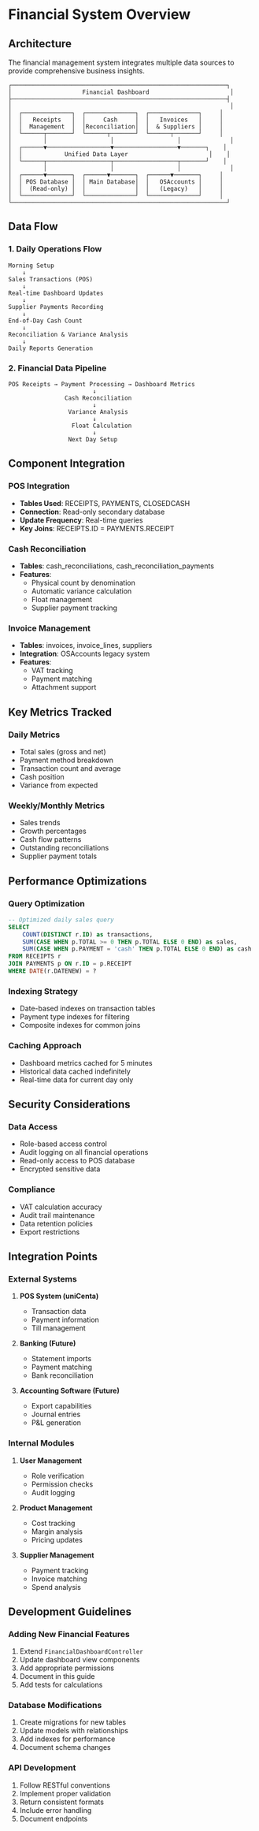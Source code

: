 # Financial System Overview

## Architecture

The financial management system integrates multiple data sources to provide comprehensive business insights.

```
┌─────────────────────────────────────────────────────────────┐
│                    Financial Dashboard                       │
├─────────────────────────────────────────────────────────────┤
│                                                              │
│  ┌──────────────┐  ┌──────────────┐  ┌──────────────┐     │
│  │   Receipts   │  │     Cash     │  │   Invoices   │     │
│  │  Management  │  │Reconciliation│  │  & Suppliers │     │
│  └──────┬───────┘  └──────┬───────┘  └──────┬───────┘     │
│         │                  │                  │              │
│  ┌──────▼──────────────────▼──────────────────▼───────┐    │
│  │            Unified Data Layer                       │    │
│  └──────┬──────────────────┬──────────────────┬───────┘    │
│         │                  │                  │              │
│  ┌──────▼───────┐  ┌──────▼───────┐  ┌──────▼───────┐     │
│  │ POS Database │  │ Main Database│  │   OSAccounts │     │
│  │  (Read-only) │  │              │  │   (Legacy)   │     │
│  └──────────────┘  └──────────────┘  └──────────────┘     │
└─────────────────────────────────────────────────────────────┘
```

## Data Flow

### 1. Daily Operations Flow
```
Morning Setup
    ↓
Sales Transactions (POS)
    ↓
Real-time Dashboard Updates
    ↓
Supplier Payments Recording
    ↓
End-of-Day Cash Count
    ↓
Reconciliation & Variance Analysis
    ↓
Daily Reports Generation
```

### 2. Financial Data Pipeline
```
POS Receipts → Payment Processing → Dashboard Metrics
                        ↓
                Cash Reconciliation
                        ↓
                 Variance Analysis
                        ↓
                  Float Calculation
                        ↓
                 Next Day Setup
```

## Component Integration

### POS Integration
- **Tables Used**: RECEIPTS, PAYMENTS, CLOSEDCASH
- **Connection**: Read-only secondary database
- **Update Frequency**: Real-time queries
- **Key Joins**: RECEIPTS.ID = PAYMENTS.RECEIPT

### Cash Reconciliation
- **Tables**: cash_reconciliations, cash_reconciliation_payments
- **Features**: 
  - Physical count by denomination
  - Automatic variance calculation
  - Float management
  - Supplier payment tracking

### Invoice Management
- **Tables**: invoices, invoice_lines, suppliers
- **Integration**: OSAccounts legacy system
- **Features**:
  - VAT tracking
  - Payment matching
  - Attachment support

## Key Metrics Tracked

### Daily Metrics
- Total sales (gross and net)
- Payment method breakdown
- Transaction count and average
- Cash position
- Variance from expected

### Weekly/Monthly Metrics
- Sales trends
- Growth percentages
- Cash flow patterns
- Outstanding reconciliations
- Supplier payment totals

## Performance Optimizations

### Query Optimization
```sql
-- Optimized daily sales query
SELECT 
    COUNT(DISTINCT r.ID) as transactions,
    SUM(CASE WHEN p.TOTAL >= 0 THEN p.TOTAL ELSE 0 END) as sales,
    SUM(CASE WHEN p.PAYMENT = 'cash' THEN p.TOTAL ELSE 0 END) as cash
FROM RECEIPTS r
JOIN PAYMENTS p ON r.ID = p.RECEIPT
WHERE DATE(r.DATENEW) = ?
```

### Indexing Strategy
- Date-based indexes on transaction tables
- Payment type indexes for filtering
- Composite indexes for common joins

### Caching Approach
- Dashboard metrics cached for 5 minutes
- Historical data cached indefinitely
- Real-time data for current day only

## Security Considerations

### Data Access
- Role-based access control
- Audit logging on all financial operations
- Read-only access to POS database
- Encrypted sensitive data

### Compliance
- VAT calculation accuracy
- Audit trail maintenance
- Data retention policies
- Export restrictions

## Integration Points

### External Systems
1. **POS System (uniCenta)**
   - Transaction data
   - Payment information
   - Till management

2. **Banking (Future)**
   - Statement imports
   - Payment matching
   - Bank reconciliation

3. **Accounting Software (Future)**
   - Export capabilities
   - Journal entries
   - P&L generation

### Internal Modules
1. **User Management**
   - Role verification
   - Permission checks
   - Audit logging

2. **Product Management**
   - Cost tracking
   - Margin analysis
   - Pricing updates

3. **Supplier Management**
   - Payment tracking
   - Invoice matching
   - Spend analysis

## Development Guidelines

### Adding New Financial Features
1. Extend `FinancialDashboardController`
2. Update dashboard view components
3. Add appropriate permissions
4. Document in this guide
5. Add tests for calculations

### Database Modifications
1. Create migrations for new tables
2. Update models with relationships
3. Add indexes for performance
4. Document schema changes

### API Development
1. Follow RESTful conventions
2. Implement proper validation
3. Return consistent formats
4. Include error handling
5. Document endpoints
